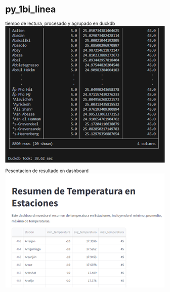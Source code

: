 # py_1bi_linea

tiempo de lectura, procesado y agrupado en duckdb 
![alt text](image-1.png)

Pesentacion de resultado en dashboard
![alt text](image.png)